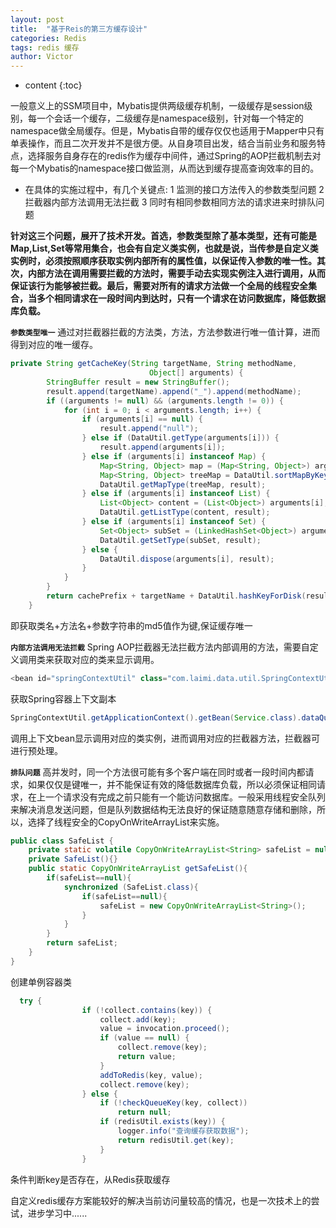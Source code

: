```yaml
---
layout: post
title:  "基于Reis的第三方缓存设计"
categories: Redis
tags: redis 缓存 
author: Victor
---
```


* content
{:toc}

一般意义上的SSM项目中，Mybatis提供两级缓存机制，一级缓存是session级别，每一个会话一个缓存，二级缓存是namespace级别，针对每一个特定的namespace做全局缓存。但是，Mybatis自带的缓存仅仅也适用于Mapper中只有单表操作，而且二次开发并不是很方便。从自身项目出发，结合当前业务和服务特点，选择服务自身存在的redis作为缓存中间件，通过Spring的AOP拦截机制去对每一个Mybatis的namespace接口做监测，从而达到缓存提高查询效率的目的。
   
* 在具体的实施过程中，有几个关键点:
1 监测的接口方法传入的参数类型问题 
2 拦截器内部方法调用无法拦截 
3 同时有相同参数相同方法的请求进来时排队问题
<!-- more -->
**针对这三个问题，展开了技术开发。首选，参数类型除了基本类型，还有可能是Map,List,Set等常用集合，也会有自定义类实例，也就是说，当传参是自定义类实例时，必须按照顺序获取实例内部所有的属性值，以保证传入参数的唯一性。其次，内部方法在调用需要拦截的方法时，需要手动去实现实例注入进行调用，从而保证该行为能够被拦截。最后，需要对所有的请求方法做一个全局的线程安全集合，当多个相同请求在一段时间内到达时，只有一个请求在访问数据库，降低数据库负载。**

**`参数类型唯一`**
通过对拦截器拦截的方法类，方法，方法参数进行唯一值计算，进而得到对应的唯一缓存。
``` java
private String getCacheKey(String targetName, String methodName,
                               Object[] arguments) {
        StringBuffer result = new StringBuffer();
        result.append(targetName).append("_").append(methodName);
        if ((arguments != null) && (arguments.length != 0)) {
            for (int i = 0; i < arguments.length; i++) {
                if (arguments[i] == null) {
                    result.append("null");
                } else if (DataUtil.getType(arguments[i])) {
                    result.append(arguments[i]);
                } else if (arguments[i] instanceof Map) {
                    Map<String, Object> map = (Map<String, Object>) arguments[i];
                    Map<String, Object> treeMap = DataUtil.sortMapByKey(map);
                    DataUtil.getMapType(treeMap, result);
                } else if (arguments[i] instanceof List) {
                    List<Object> content = (List<Object>) arguments[i];
                    DataUtil.getListType(content, result);
                } else if (arguments[i] instanceof Set) {
                    Set<Object> subSet = (LinkedHashSet<Object>) arguments[i];
                    DataUtil.getSetType(subSet, result);
                } else {
                    DataUtil.dispose(arguments[i], result);
                }
            }
        }
        return cachePrefix + targetName + DataUtil.hashKeyForDisk(result.toString());
    }
```
即获取类名+方法名+参数字符串的md5值作为键,保证缓存唯一

**`内部方法调用无法拦截`**
Spring AOP拦截器无法拦截方法内部调用的方法，需要自定义调用类来获取对应的类来显示调用。
```java
<bean id="springContextUtil" class="com.laimi.data.util.SpringContextUtil" />
```
获取Spring容器上下文副本
```java
SpringContextUtil.getApplicationContext().getBean(Service.class).dataQuery(params)
```
调用上下文bean显示调用对应的类实例，进而调用对应的拦截器方法，拦截器可进行预处理。

**`排队问题`**
高并发时，同一个方法很可能有多个客户端在同时或者一段时间内都请求，如果仅仅是键唯一，并不能保证有效的降低数据库负载，所以必须保证相同请求，在上一个请求没有完成之前只能有一个能访问数据库。一般采用线程安全队列来解决消息发送问题，但是队列数据结构无法良好的保证随意随意存储和删除，所以，选择了线程安全的CopyOnWriteArrayList来实施。
```java
public class SafeList {
    private static volatile CopyOnWriteArrayList<String> safeList = null;
    private SafeList(){}
    public static CopyOnWriteArrayList getSafeList(){
        if(safeList==null){
            synchronized (SafeList.class){
                if(safeList==null){
                    safeList = new CopyOnWriteArrayList<String>();
                }
            }
        }
        return safeList;
    }
}
```
创建单例容器类
```java
  try {
                if (!collect.contains(key)) {
                    collect.add(key);
                    value = invocation.proceed();
                    if (value == null) {
                        collect.remove(key);
                        return value;
                    }
                    addToRedis(key, value);
                    collect.remove(key);
                } else {
                    if (!checkQueueKey(key, collect))
                        return null;
                    if (redisUtil.exists(key)) {
                        logger.info("查询缓存获取数据");
                        return redisUtil.get(key);
                    }
                }
```
条件判断key是否存在，从Redis获取缓存

自定义redis缓存方案能较好的解决当前访问量较高的情况，也是一次技术上的尝试，进步学习中......